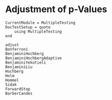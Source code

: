 # Adjustment of p-Values

```@meta
CurrentModule = MultipleTesting
DocTestSetup = quote
    using MultipleTesting
end
```


```@docs
adjust
Bonferroni
BenjaminiHochberg
BenjaminiHochbergAdaptive
BenjaminiYekutieli
BenjaminiLiu
Hochberg
Holm
Hommel
Sidak
ForwardStop
BarberCandes
```
